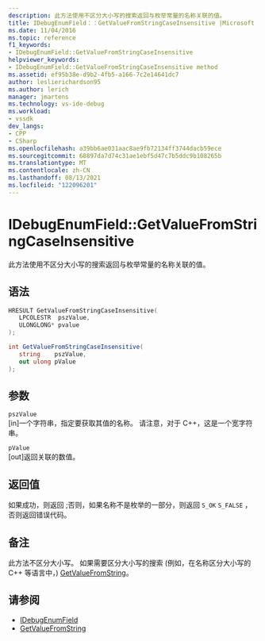 ```yaml
---
description: 此方法使用不区分大小写的搜索返回与枚举常量的名称关联的值。
title: IDebugEnumField：：GetValueFromStringCaseInsensitive |Microsoft Docs
ms.date: 11/04/2016
ms.topic: reference
f1_keywords:
- IDebugEnumField::GetValueFromStringCaseInsensitive
helpviewer_keywords:
- IDebugEnumField::GetValueFromStringCaseInsensitive method
ms.assetid: ef95b38e-d9b2-4fb5-a166-7c2e14641dc7
author: leslierichardson95
ms.author: lerich
manager: jmartens
ms.technology: vs-ide-debug
ms.workload:
- vssdk
dev_langs:
- CPP
- CSharp
ms.openlocfilehash: a39bb6ae031aac8ae9fb72134ff3744dacb59ece
ms.sourcegitcommit: 68897da7d74c31ae1ebf5d47c7b5ddc9b108265b
ms.translationtype: MT
ms.contentlocale: zh-CN
ms.lasthandoff: 08/13/2021
ms.locfileid: "122096201"
---
```

# <a name="idebugenumfieldgetvaluefromstringcaseinsensitive"></a>IDebugEnumField::GetValueFromStringCaseInsensitive
此方法使用不区分大小写的搜索返回与枚举常量的名称关联的值。

## <a name="syntax"></a>语法

```cpp
HRESULT GetValueFromStringCaseInsensitive(
   LPCOLESTR  pszValue,
   ULONGLONG* pvalue
);
```

```csharp
int GetValueFromStringCaseInsensitive(
   string    pszValue,
   out ulong pValue
);
```

## <a name="parameters"></a>参数
`pszValue`\
[in]一个字符串，指定要获取其值的名称。 请注意，对于 C++，这是一个宽字符串。

`pValue`\
[out]返回关联的数值。

## <a name="return-value"></a>返回值
 如果成功，则返回 ;否则，如果名称不是枚举的一部分，则返回 `S_OK` `S_FALSE` ，否则返回错误代码。

## <a name="remarks"></a>备注
 此方法不区分大小写。 如果需要区分大小写的搜索 (例如，在名称区分大小写的 C++ 等语言中，) [GetValueFromString](../../../extensibility/debugger/reference/idebugenumfield-getvaluefromstring.md)。

## <a name="see-also"></a>请参阅
- [IDebugEnumField](../../../extensibility/debugger/reference/idebugenumfield.md)
- [GetValueFromString](../../../extensibility/debugger/reference/idebugenumfield-getvaluefromstring.md)
